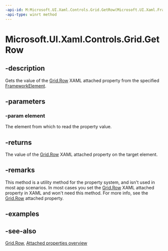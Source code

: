 ```yaml
---
-api-id: M:Microsoft.UI.Xaml.Controls.Grid.GetRow(Microsoft.UI.Xaml.FrameworkElement)
-api-type: winrt method
---
```


<!-- Method syntax
public int GetRow(Windows.UI.Xaml.FrameworkElement element)
-->

# Microsoft.UI.Xaml.Controls.Grid.GetRow

## -description
Gets the value of the [Grid.Row](grid_row.md) XAML attached property from the specified [FrameworkElement](../microsoft.ui.xaml/frameworkelement.md).

## -parameters
### -param element
The element from which to read the property value.

## -returns
The value of the [Grid.Row](grid_row.md) XAML attached property on the target element.

## -remarks
This method is a utility method for the property system, and isn't used in most app scenarios. In most cases you set the [Grid.Row](grid_row.md) XAML attached property in XAML and won't need this method. For more info, see the [Grid.Row](grid_row.md) attached property.

## -examples

## -see-also

[Grid.Row](grid_row.md), [Attached properties overview](/windows/uwp/xaml-platform/attached-properties-overview)
